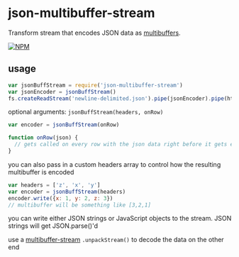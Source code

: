 # json-multibuffer-stream

Transform stream that encodes JSON data as [multibuffers](http://npmjs.org/multibuffer).

[![NPM](https://nodei.co/npm/json-multibuffer-stream.png)](https://nodei.co/npm/json-multibuffer-stream/)

## usage

```js
var jsonBuffStream = require('json-multibuffer-stream')
var jsonEncoder = jsonBuffStream()
fs.createReadStream('newline-delimited.json').pipe(jsonEncoder).pipe(httpPostToSomeServer)
```

optional arguments: `jsonBuffStream(headers, onRow)`

```js
var encoder = jsonBuffStream(onRow)

function onRow(json) {
  // gets called on every row with the json data right before it gets encoded
}
```

you can also pass in a custom headers array to control how the resulting multibuffer is encoded

```js
var headers = ['z', 'x', 'y']
var encoder = jsonBuffStream(headers)
encoder.write({x: 1, y: 2, z: 3})
// multibuffer will be something like [3,2,1]
```

you can write either JSON strings or JavaScript objects to the stream. JSON strings will get JSON.parse()'d

use a [multibuffer-stream](https://npmjs.org/package/multibuffer-stream) `.unpackStream()` to decode the data on the other end
